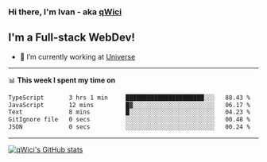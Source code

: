 ### Hi there, I'm Ivan - aka [qWici][website]

## I'm a Full-stack WebDev!
- 🔭 I’m currently working at [Universe][universe]

---

📊 **This week I spent my time on**
<!--START_SECTION:waka-->

```txt
TypeScript       3 hrs 1 min     ██████████████████████░░░   88.43 %
JavaScript       12 mins         █▓░░░░░░░░░░░░░░░░░░░░░░░   06.17 %
Text             8 mins          █░░░░░░░░░░░░░░░░░░░░░░░░   04.23 %
GitIgnore file   0 secs          ░░░░░░░░░░░░░░░░░░░░░░░░░   00.48 %
JSON             0 secs          ░░░░░░░░░░░░░░░░░░░░░░░░░   00.24 %
```

<!--END_SECTION:waka-->

---

[![qWici's GitHub stats](https://github-readme-stats.vercel.app/api?username=qWici)](https://github.com/qWici/github-readme-stats)

[website]: https://devkucher.com
[twitter]: https://twitter.com/KucherDev
[linkedin]: https://www.linkedin.com/in/ivankucher
[universe]: https://universeapps.limited
